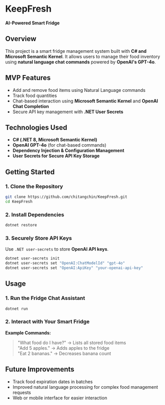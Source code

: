 # KeepFresh
 **AI-Powered Smart Fridge**  

## **Overview**  
This project is a smart fridge management system built with **C# and Microsoft Semantic Kernel**. It allows users to manage their food inventory using **natural language chat commands** powered by **OpenAI's GPT-4o**.  

## **MVP Features**  
- Add and remove food items using Natural Language commands  
- Track food quantities  
- Chat-based interaction using **Microsoft Semantic Kernel** and **OpenAI Chat Completion**  
- Secure API key management with **.NET User Secrets**  

## **Technologies Used**  
- **C# (.NET 8, Microsoft Semantic Kernel)**  
- **OpenAI GPT-4o** (for chat-based commands)  
- **Dependency Injection & Configuration Management**  
- **User Secrets for Secure API Key Storage**  

## **Getting Started**  

### **1. Clone the Repository**  
```bash
git clone https://github.com/chitangchin/KeepFresh.git
cd KeepFresh
```

### **2. Install Dependencies**  
```bash
dotnet restore
```

### **3. Securely Store API Keys**  
Use `.NET user-secrets` to store **OpenAI API keys**.  

```bash
dotnet user-secrets init
dotnet user-secrets set "OpenAI:ChatModelId" "gpt-4o"
dotnet user-secrets set "OpenAI:ApiKey" "your-openai-api-key"
```

## **Usage**  

### **1. Run the Fridge Chat Assistant**  
```bash
dotnet run
```

### **2. Interact with Your Smart Fridge**  

**Example Commands:**  
> "What food do I have?" → Lists all stored food items  
> "Add 5 apples." → Adds apples to the fridge  
> "Eat 2 bananas." → Decreases banana count  

## **Future Improvements**  
- Track food expiration dates in batches
- Improved natural language processing for complex food management requests
- Web or mobile interface for easier interaction  
